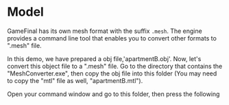 # Model #

GameFinal has its own mesh format with the suffix `.mesh`. The engine provides a command line tool that enables you to convert other formats to ".mesh" file.

In this demo, we have prepared a obj file,'apartmentB.obj'. Now, let's convert this object file to a ".mesh" file. 
Go to the directory that contains the "MeshConverter.exe", then copy the obj file into this folder (You may need to copy the "mtl" file as well, "apartmentB.mtl").

Open your command window and go to this folder, then press the following 





